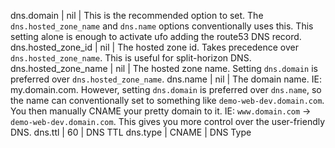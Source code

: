 dns.domain | nil | This is the recommended option to set. The `dns.hosted_zone_name` and `dns.name` options conventionally uses this. This setting alone is enough to activate ufo adding the route53 DNS record.
dns.hosted_zone_id | nil | The hosted zone id. Takes precedence over `dns.hosted_zone_name`. This is useful for split-horizon DNS.
dns.hosted_zone_name | nil | The hosted zone name. Setting `dns.domain` is preferred over `dns.hosted_zone_name`.
dns.name | nil | The domain name. IE: my.domain.com. However, setting `dns.domain` is preferred over `dns.name`, so the name can conventionally set to something like `demo-web-dev.domain.com`. You then manually CNAME your pretty domain to it. IE: `www.domain.com` -> `demo-web-dev.domain.com`. This gives you more control over the user-friendly DNS.
dns.ttl | 60 | DNS TTL
dns.type | CNAME | DNS Type